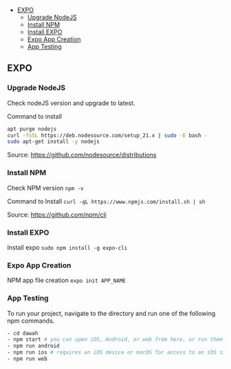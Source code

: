 - [EXPO](#expo)
  - [Upgrade NodeJS](#upgrade-nodejs)
  - [Install NPM](#install-npm)
  - [Install EXPO](#install-expo)
  - [Expo App Creation](#expo-app-creation)
  - [App Testing](#app-testing)

## EXPO

### Upgrade NodeJS
Check nodeJS version and upgrade to latest. 

Command to install
```bash
apt purge nodejs
curl -fsSL https://deb.nodesource.com/setup_21.x | sudo -E bash - 
sudo apt-get install -y nodejs
```
Source: https://github.com/nodesource/distributions
### Install NPM

Check NPM version `npm -v`

Command to Install `curl -qL https://www.npmjs.com/install.sh | sh`

Source: https://github.com/npm/cli

### Install EXPO

Install expo `sudo npm install -g expo-cli`

### Expo App Creation

NPM app file creation `expo init APP_NAME`


### App Testing

To run your project, navigate to the directory and run one of the following npm commands.
```bash
- cd dawah
- npm start # you can open iOS, Android, or web from here, or run them directly with the commands below.
- npm run android
- npm run ios # requires an iOS device or macOS for access to an iOS simulator
- npm run web
```
